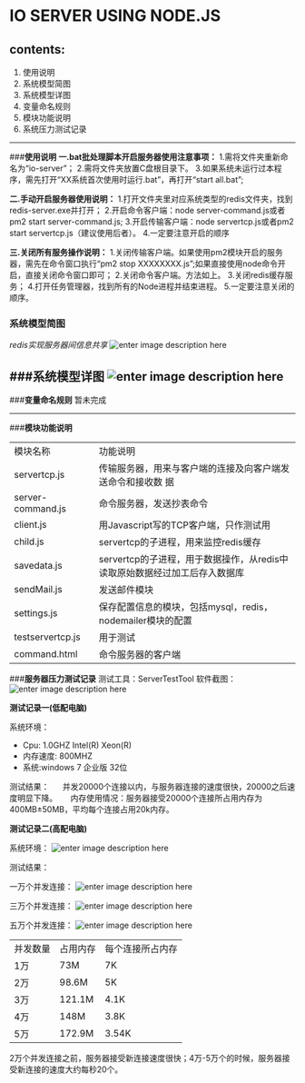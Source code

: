 IO SERVER USING NODE.JS
===================

**contents:**
-------------
 1. 使用说明
 2. 系统模型简图
 3. 系统模型详图
 4. 变量命名规则
 5. 模块功能说明
 6. 系统压力测试记录


----------
###**使用说明**
 **一.bat批处理脚本开启服务器使用注意事项：**
 1.需将文件夹重新命名为“io-server”；
 2.需将文件夹放置C盘根目录下。
 3.如果系统未运行过本程序，需先打开“XX系统首次使用时运行.bat”，再打开“start all.bat”;
 
 
 **二.手动开启服务器使用说明：**
 1.打开文件夹里对应系统类型的redis文件夹，找到redis-server.exe并打开；
 2.开启命令客户端：node server-command.js或者pm2 start server-command.js;
 3.开启传输客户端：node servertcp.js或者pm2 start servertcp.js（建议使用后者）。
 4.一定要注意开启的顺序
 
 
 **三.关闭所有服务操作说明：**
 1.关闭传输客户端。如果使用pm2模块开启的服务器，需先在命令窗口执行“pm2 stop XXXXXXXX.js”;如果直接使用node命令开启，直接关闭命令窗口即可；
 2.关闭命令客户端。方法如上。
 3.关闭redis缓存服务；
 4.打开任务管理器，找到所有的Node进程并结束进程。
 5.一定要注意关闭的顺序。

### **系统模型简图**

*redis实现服务器间信息共享*
![enter image description here](http://chuantu.biz/t2/11/1438744468x-1566638895.png)

###**系统模型详图**
![enter image description here](http://chuantu.biz/t2/11/1438743158x-1566638895.png)
----------
###**变量命名规则**
暂未完成


----------
###**模块功能说明**
<table class="table table-bordered">
<tr>
     <td>模块名称</td>
     <td>功能说明</td>
</tr>
     <td>servertcp.js</td>
     <td>传输服务器，用来与客户端的连接及向客户端发送命令和接收数      据</td>
 </tr>
 <tr>
     <td>server-command.js</td>
     <td>命令服务器，发送抄表命令</td>
 </tr>
<tr>
     <td>client.js</td>
     <td>用Javascript写的TCP客户端，只作测试用</td>
 </tr>
 <tr>
     <td>child.js</td>
     <td>servertcp的子进程，用来监控redis缓存</td>
 </tr>
 <tr>
     <td>savedata.js</td>
     <td>servertcp的子进程，用于数据操作，从redis中读取原始数据经过加工后存入数据库</td>
 </tr>
 <tr>
     <td>sendMail.js</td>
     <td>发送邮件模块</td>
 </tr>
 <tr>
     <td>settings.js</td>
     <td>保存配置信息的模块，包括mysql，redis，nodemailer模块的配置</td>
 </tr>
 <tr>
     <td>testservertcp.js</td>
     <td>用于测试</td>
 </tr>
 <tr>
     <td>command.html</td>
     <td>命令服务器的客户端</td>
 </tr>
 </table>

###**服务器压力测试记录**
测试工具：ServerTestTool
软件截图：![enter image description here](http://chuantu.biz/t2/11/1438745733x-1566638176.png)

**测试记录一(低配电脑)**

系统环境：
 - Cpu: 1.0GHZ Intel(R) Xeon(R) 
 - 内存速度: 800MHZ
 - 系统:windows 7 企业版 32位

测试结果：
   &nbsp;&nbsp;&nbsp;&nbsp;&nbsp;并发20000个连接以内，与服务器连接的速度很快，20000之后速度明显下降。
   &nbsp;&nbsp;&nbsp;&nbsp;&nbsp;内存使用情况：服务器接受20000个连接所占用内存为400MB±50MB，平均每个连接占用20k内存。

**测试记录二(高配电脑)**

系统环境：
![enter image description here](http://chuantu.biz/t2/11/1438746090x-1566638176.png)

测试结果：

一万个并发连接：
![enter image description here](http://chuantu.biz/t2/11/1438746212x-1566638176.png)

三万个并发连接：
![enter image description here](http://chuantu.biz/t2/11/1438746249x-1566638176.png)

五万个并发连接：
![enter image description here](http://chuantu.biz/t2/11/1438746285x-1566638176.png)
<table class="table table-bordered table-striped" >
   <tr>
      <td>并发数量</td>
      <td>占用内存</td>
      <td>每个连接所占内存</td>
   </tr>
   <tr>
      <td>1万</td>
      <td>73M</td>
      <td>7K</td>
   </tr>
  <tr>
      <td>2万</td>
      <td>98.6M</td>
      <td>5K</td>
   </tr>
   <tr>
      <td>3万</td>
      <td>121.1M</td>
      <td>4.1K</td>
   </tr>
   <tr>
      <td>4万</td>
      <td>148M</td>
      <td>3.8K</td>
   </tr>
   <tr>
      <td>5万</td>
      <td>172.9M</td>
      <td>3.54K</td>
   </tr>
</table>
2万个并发连接之前，服务器接受新连接速度很快；4万-5万个的时候，服务器接受新连接的速度大约每秒20个。